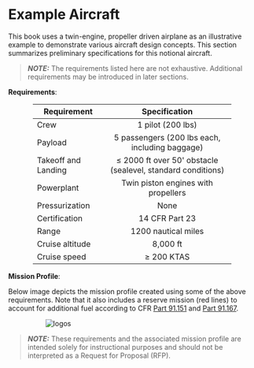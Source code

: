 # Example Aircraft

This book uses a twin-engine, propeller driven airplane as an illustrative example 
to demonstrate various aircraft design concepts. This section summarizes preliminary
specifications for this notional aircraft.

> **_NOTE:_** The requirements listed here are not exhaustive. Additional requirements 
> may be introduced in later sections.

**Requirements**:

<div style="width:80%; margin: auto;">

Requirement | Specification
------- | :-------:
Crew | 1 pilot (200 lbs)                              
Payload | 5 passengers (200 lbs each, including baggage) 
Takeoff and Landing | $\leq$ 2000 ft over 50' obstacle (sealevel, standard conditions)
Powerplant | Twin piston engines with propellers
Pressurization | None
Certification | 14 CFR Part 23
Range | 1200 nautical miles
Cruise altitude | 8,000 ft
Cruise speed | $\geq$ 200 KTAS
</div>

**Mission Profile**:

Below image depicts the mission profile created using some of the above requirements. Note that it also includes a reserve mission (red lines) to account for additional fuel according to CFR [Part 91.151](https://www.ecfr.gov/current/title-14/chapter-I/subchapter-F/part-91#91.151) and [Part 91.167](https://www.ecfr.gov/current/title-14/chapter-I/subchapter-F/part-91#91.167).

<div style="width:70%; margin: auto;">

![logos](images/mission_profile.png)
</div>

> **_NOTE:_** These requirements and the associated mission profile are intended solely for
instructional purposes and should not be interpreted as a Request for Proposal (RFP).